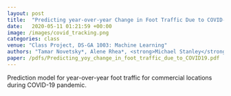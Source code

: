 ```yaml
---
layout: post
title:  "Predicting year-over-year Change in Foot Traffic Due to COVID-19"
date:   2020-05-11 01:21:59 +00:00
image: /images/covid_tracking.png
categories: class
venue: "Class Project, DS-GA 1003: Machine Learning"
authors: "Tamar Novetsky*, Alene Rhea*, <strong>Michael Stanley</strong>*"
paper: /pdfs/Predicting_yoy_change_in_foot_traffic_due_to_COVID19.pdf
---
```

Prediction model for year-over-year foot traffic for commercial locations during COVID-19 pandemic.
